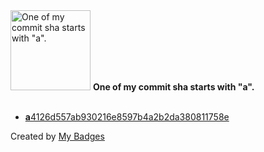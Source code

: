 <img src="https://github.com/my-badges/my-badges/blob/master/src/all-badges/abc-commit/a-commit.png?raw=true" alt="One of my commit sha starts with &quot;a&quot;." title="One of my commit sha starts with &quot;a&quot;." width="128">
<strong>One of my commit sha starts with &quot;a&quot;.</strong>
<br><br>

- <a href="https://github.com/ponsfrilus/rapport-de-stage/commit/a4126d557ab930216e8597b4a2b2da380811758e"><strong>a</strong>4126d557ab930216e8597b4a2b2da380811758e</a>


Created by <a href="https://github.com/my-badges/my-badges">My Badges</a>